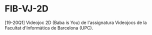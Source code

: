 # FIB-VJ-2D
 [19-20Q1] Videojoc 2D (Baba is You) de l'assignatura Videojocs de la Facultat d'Informàtica de Barcelona (UPC).
